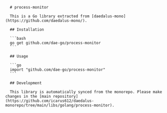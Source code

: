 
      # process-monitor

      This is a Go library extracted from [daedalus-mono](https://github.com/daedalus-mono/).

      ## Installation

      ```bash
      go get github.com/dae-go/process-monitor
      ```

      ## Usage

      ```go
      import "github.com/dae-go/process-monitor"
      ```

      ## Development

      This library is automatically synced from the monorepo. Please make changes in the [main repository](https://github.com/icarus612/daedalus-monorepo/tree/main/libs/golang/process-monitor).
    
